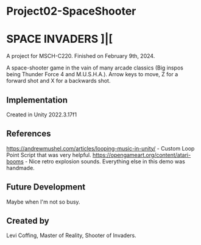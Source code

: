 # Project02-SpaceShooter

# SPACE INVADERS ]|[
A project for MSCH-C220. Finished on February 9th, 2024.

A space-shooter game in the vain of many arcade classics (Big inspos being Thunder Force 4 and M.U.S.H.A.). Arrow keys to move, Z for a forward shot and X for a backwards shot.

## Implementation
Created in Unity 2022.3.17f1

## References
https://andrewmushel.com/articles/looping-music-in-unity/ - Custom Loop Point Script that was very helpful.
https://opengameart.org/content/atari-booms - Nice retro explosion sounds.
Everything else in this demo was handmade.

## Future Development
Maybe when I'm not so busy.

## Created by
Levi Coffing, Master of Reality, Shooter of Invaders.
